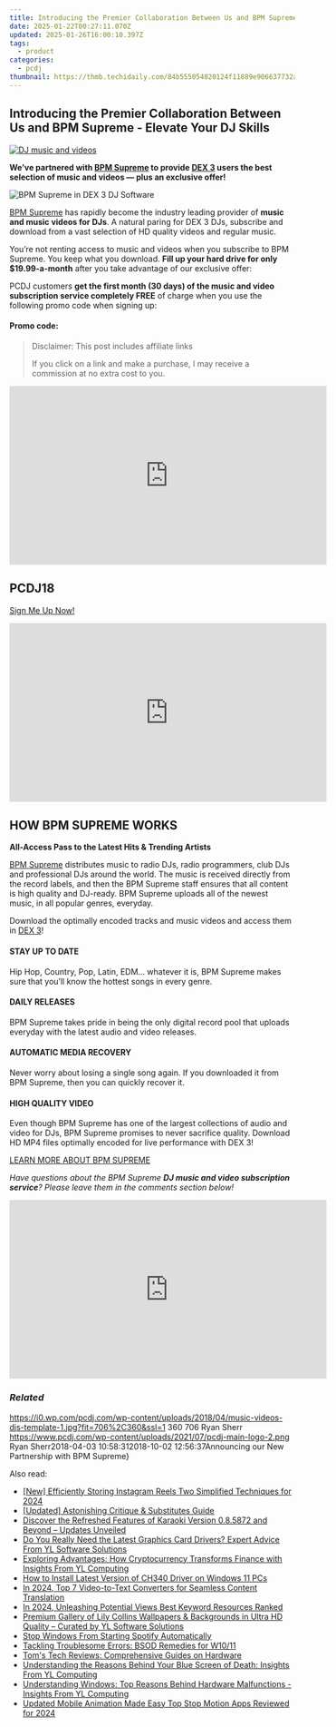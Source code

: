 ```yaml
---
title: Introducing the Premier Collaboration Between Us and BPM Supreme - Elevate Your DJ Skills
date: 2025-01-22T00:27:11.070Z
updated: 2025-01-26T16:00:10.397Z
tags:
  - product
categories:
  - pcdj
thumbnail: https://thmb.techidaily.com/84b555054820124f11889e906637732ab71a15523e1f3cc982eace446c58606e.jpg
---
```


## Introducing the Premier Collaboration Between Us and BPM Supreme - Elevate Your DJ Skills

[![DJ music and videos](https://i0.wp.com/pcdj.com/wp-content/uploads/2018/04/music-videos-djs-template-1.jpg?resize=706%2C321&ssl=1)](https://i0.wp.com/pcdj.com/wp-content/uploads/2018/04/music-videos-djs-template-1.jpg?fit=706%2C360&ssl=1 "DJ music and videos")

**We’ve partnered with [BPM Supreme](https://tools.techidaily.com/pcdj/products/) to provide [DEX 3](https://tools.techidaily.com/pcdj/products/) users the best selection of music and videos — plus an exclusive offer!**

![BPM Supreme in DEX 3 DJ Software](https://i1.wp.com/pcdj.com/wp-content/uploads/2018/04/dex3protip-waveforms.jpg?resize=180%2C180&ssl=1 "BPM Supreme in DEX 3 DJ Software")

[BPM Supreme](https://tools.techidaily.com/pcdj/products/) has rapidly become the industry leading provider of **music and music videos for DJs**. A natural paring for DEX 3 DJs, subscribe and download from a vast selection of HD quality videos and regular music.

You’re not renting access to music and videos when you subscribe to BPM Supreme. You keep what you download. **Fill up your hard drive for only $19.99-a-month** after you take advantage of our exclusive offer:

PCDJ customers **get the first month (30 days) of the music and video subscription service completely FREE** of charge when you use the following promo code when signing up:

#### Promo code:

>  Disclaimer: This post includes affiliate links
>
>  If you click on a link and make a purchase, I may receive a commission at no extra cost to you.
>

<!-- affiliate ads begin -->
<iframe width="560" height="315" src="https://www.youtube.com/embed/FATJWpNYmio?si=72ugPTb3vJXz6cAM" title="YouTube video player" frameborder="0" allow="accelerometer; autoplay; clipboard-write; encrypted-media; gyroscope; picture-in-picture; web-share" referrerpolicy="strict-origin-when-cross-origin" allowfullscreen></iframe>
<!-- affiliate ads end -->

## PCDJ18

[Sign Me Up Now!](https://www.bpmsupreme.com/signup-page1?utm%5Fsource=blog&utm%5Fmedium=article&utm%5Fcampaign=topdjpool&utm%5Fterm=pcdj18&utm%5Fcontent=pcdj)

<!-- affiliate ads begin -->
<iframe width="560" height="315" src="https://www.youtube.com/embed/xIP8ktrmOdg?si=zRnjbGzM6PDx2jCq" title="YouTube video player" frameborder="0" allow="accelerometer; autoplay; clipboard-write; encrypted-media; gyroscope; picture-in-picture; web-share" referrerpolicy="strict-origin-when-cross-origin" allowfullscreen></iframe>
<!-- affiliate ads end -->

## HOW BPM SUPREME WORKS

**All-Access Pass to the Latest Hits & Trending Artists**

[BPM Supreme](https://tools.techidaily.com/pcdj/products/) distributes music to radio DJs, radio programmers, club DJs and professional DJs around the world. The music is received directly from the record labels, and then the BPM Supreme staff ensures that all content is high quality and DJ-ready. BPM Supreme uploads all of the newest music, in all popular genres, everyday.

Download the optimally encoded tracks and music videos and access them in [DEX 3](https://tools.techidaily.com/pcdj/products/)!

#### STAY UP TO DATE

Hip Hop, Country, Pop, Latin, EDM… whatever it is, BPM Supreme makes sure that you’ll know the hottest songs in every genre.

#### DAILY RELEASES

BPM Supreme takes pride in being the only digital record pool that uploads everyday with the latest audio and video releases.

#### AUTOMATIC MEDIA RECOVERY

Never worry about losing a single song again. If you downloaded it from BPM Supreme, then you can quickly recover it.

#### HIGH QUALITY VIDEO

Even though BPM Supreme has one of the largest collections of audio and video for DJs, BPM Supreme promises to never sacrifice quality. Download HD MP4 files optimally encoded for live performance with DEX 3!

[LEARN MORE ABOUT BPM SUPREME](https://tools.techidaily.com/pcdj/products/)

_Have questions about the BPM Supreme **DJ music and video subscription service**? Please leave them in the comments section below!_

<!-- affiliate ads begin -->
<iframe width="560" height="315" src="https://www.youtube.com/embed/AcAYRX0cwwA?si=DxqWU39vqksZbe1s" title="YouTube video player" frameborder="0" allow="accelerometer; autoplay; clipboard-write; encrypted-media; gyroscope; picture-in-picture; web-share" referrerpolicy="strict-origin-when-cross-origin" allowfullscreen></iframe>
<!-- affiliate ads end -->

### _Related_

https://i0.wp.com/pcdj.com/wp-content/uploads/2018/04/music-videos-djs-template-1.jpg?fit=706%2C360&ssl=1 360 706 Ryan Sherr https://www.pcdj.com/wp-content/uploads/2021/07/pcdj-main-logo-2.png Ryan Sherr2018-04-03 10:58:312018-10-02 12:56:37Announcing our New Partnership with BPM Supreme}

<ins class="adsbygoogle"
     style="display:block"
     data-ad-format="autorelaxed"
     data-ad-client="ca-pub-7571918770474297"
     data-ad-slot="1223367746"></ins>

<ins class="adsbygoogle"
     style="display:block"
     data-ad-client="ca-pub-7571918770474297"
     data-ad-slot="8358498916"
     data-ad-format="auto"
     data-full-width-responsive="true"></ins>

<span class="atpl-alsoreadstyle">Also read:</span>
<div><ul>
<li><a href="https://instagram-clips.techidaily.com/new-efficiently-storing-instagram-reels-two-simplified-techniques-for-2024/"><u>[New] Efficiently Storing Instagram Reels Two Simplified Techniques for 2024</u></a></li>
<li><a href="https://extra-lessons.techidaily.com/updated-astonishing-critique-and-substitutes-guide/"><u>[Updated] Astonishing Critique & Substitutes Guide</u></a></li>
<li><a href="https://win-hot.techidaily.com/discover-the-refreshed-features-of-karaoki-version-085872-and-beyond-updates-unveiled/"><u>Discover the Refreshed Features of Karaoki Version 0.8.5872 and Beyond – Updates Unveiled</u></a></li>
<li><a href="https://win-hot.techidaily.com/do-you-really-need-the-latest-graphics-card-drivers-expert-advice-from-yl-software-solutions/"><u>Do You Really Need the Latest Graphics Card Drivers? Expert Advice From YL Software Solutions</u></a></li>
<li><a href="https://win-hot.techidaily.com/exploring-advantages-how-cryptocurrency-transforms-finance-with-insights-from-yl-computing/"><u>Exploring Advantages: How Cryptocurrency Transforms Finance with Insights From YL Computing</u></a></li>
<li><a href="https://win-dash.techidaily.com/how-to-install-latest-version-of-ch340-driver-on-windows-11-pcs/"><u>How to Install Latest Version of CH340 Driver on Windows 11 PCs</u></a></li>
<li><a href="https://some-skills.techidaily.com/in-2024-top-7-video-to-text-converters-for-seamless-content-translation/"><u>In 2024, Top 7 Video-to-Text Converters for Seamless Content Translation</u></a></li>
<li><a href="https://youtube-data.techidaily.com/24-unleashing-potential-views-best-keyword-resources-ranked/"><u>In 2024, Unleashing Potential Views Best Keyword Resources Ranked</u></a></li>
<li><a href="https://win-hot.techidaily.com/premium-gallery-of-lily-collins-wallpapers-and-backgrounds-in-ultra-hd-quality-curated-by-yl-software-solutions/"><u>Premium Gallery of Lily Collins Wallpapers & Backgrounds in Ultra HD Quality – Curated by YL Software Solutions</u></a></li>
<li><a href="https://win11-tips.techidaily.com/stop-windows-from-starting-spotify-automatically/"><u>Stop Windows From Starting Spotify Automatically</u></a></li>
<li><a href="https://data-wizards.techidaily.com/tackling-troublesome-errors-bsod-remedies-for-w1011/"><u>Tackling Troublesome Errors: BSOD Remedies for W10/11</u></a></li>
<li><a href="https://hardware-help.techidaily.com/toms-tech-reviews-comprehensive-guides-on-hardware-t17239718757212/"><u>Tom's Tech Reviews: Comprehensive Guides on Hardware</u></a></li>
<li><a href="https://win-hot.techidaily.com/understanding-the-reasons-behind-your-blue-screen-of-death-insights-from-yl-computing/"><u>Understanding the Reasons Behind Your Blue Screen of Death: Insights From YL Computing</u></a></li>
<li><a href="https://win-hot.techidaily.com/understanding-windows-top-reasons-behind-hardware-malfunctions-insights-from-yl-computing/"><u>Understanding Windows: Top Reasons Behind Hardware Malfunctions - Insights From YL Computing</u></a></li>
<li><a href="https://ai-video-tools.techidaily.com/updated-mobile-animation-made-easy-top-stop-motion-apps-reviewed-for-2024/"><u>Updated Mobile Animation Made Easy Top Stop Motion Apps Reviewed for 2024</u></a></li>
</ul></div>

